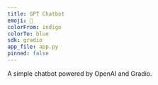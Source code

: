 ```yaml
---
title: GPT Chatbot
emoji: 💬
colorFrom: indigo
colorTo: blue
sdk: gradio
app_file: app.py
pinned: false
---
```


A simple chatbot powered by OpenAI and Gradio.

